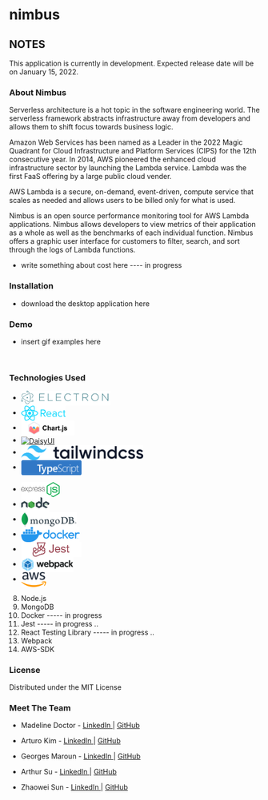 # nimbus

## NOTES ########################

This application is currently in development. Expected release date will be on January 15, 2022.


### About Nimbus
Serverless architecture is a hot topic in the software engineering world. The serverless framework abstracts infrastructure away from developers and allows them to shift focus towards business logic. 

Amazon Web Services has been named as a Leader in the 2022 Magic Quadrant for Cloud Infrastructure and Platform Services (CIPS) for the 12th consecutive year. In 2014, AWS pioneered the enhanced cloud infrastructure sector by launching the Lambda service. Lambda was the first FaaS offering by a large public cloud vender. 

AWS Lambda is a secure, on-demand, event-driven, compute service that scales as needed and allows users to be billed only for what is used. 

Nimbus is an open source performance monitoring tool for AWS Lambda applications. Nimbus allows developers to view metrics of their application as a whole as well as the benchmarks of each individual function. Nimbus offers a graphic user interface for customers to filter, search, and sort through the logs of Lambda functions.  
* write something about cost here ---- in progress


### Installation
* download the desktop application here

### Demo
* insert gif examples here

​
### Technologies Used

<!-- FRONT END -->
- <a href="#"><img src="./assets/electron-logo-color.png" alt="Electron" title="Electron" align="center" height="30" /></a>
- <a href="#"><img src="./assets/react-logo-color.png" alt="React" title="React" align="center" height="30" /></a>
- <a href="#"><img src="./assets/chartjs-logo-color.png" alt="ChartJS" title="ChartJS" align="center" height="30" /></a>
- <a href="#"><img src="./assets/daisyui-logo-color.png" alt="DaisyUI" title="Electron" align="center" height="30" /></a>
- <a href="#"><img src="./assets/tailwind-logo-color.png" alt="Tailwind" title="Tailwind" align="center" height="30" /></a>
- <a href="#"><img src="./assets/ts-logo-long-blue.png" alt="Typescript" title="Typescript" align="center" height="30" /></a>

<!-- BACK END -->
- <a href="#"><img src="./assets/express-logo-color.png" alt="Express" title="Express" align="center" height="30" /></a>
- <a href="#"><img src="./assets/node-logo-color.png" alt="Node.js" title="Node.js" align="center" height="30" /></a>
- <a href="#"><img src="./assets/mongodb-logo-color.png" alt="MongoDB" title="MongoDB" align="center" height="30" /></a>
- <a href="#"><img src="./assets/docker-logo-color.png" alt="Docker" title="Docker" align="center" height="30" /></a>
- <a href="#"><img src="./assets/jest-logo-color.png" alt="Jest" title="Jest" align="center" height="30" /></a>
- <a href="#"><img src="./assets/webpack-logo-color.png" alt="Webpack" title="Webpack" align="center" height="30" /></a>
- <a href="#"><img src="./assets/aws-logo-color.png" alt="AWS" title="AWS" align="center" height="30" /></a>

8. Node.js
9. MongoDB 
10. Docker ----- in progress
11. Jest ----- in progress .. 
12. React Testing Library ----- in progress .. 
13. Webpack 
14. AWS-SDK 
​
### License
Distributed under the MIT License
​
### Meet The Team
* Madeline Doctor - <a href="https://www.linkedin.com/in/madeline-doctor/" target="_blank"> LinkedIn </a> | <a href="https://github.com/madelinedoctor1"> GitHub </a>
​
* Arturo Kim -  <a href="https://www.linkedin.com/in/arturokim/" target="_blank"> LinkedIn </a> |
<a href="https://github.com/arturokim"> GitHub </a>
​
* Georges Maroun -  <a href="https://www.linkedin.com/in/georges-m/" target="_blank"> LinkedIn </a> | <a href="https://github.com/george-maroun"> GitHub </a>

* Arthur Su -  <a href="https://www.linkedin.com/in/arthursu/" target="_blank"> LinkedIn </a> | 
<a href="https://github.com/suster22"> GitHub </a>

* Zhaowei Sun -  <a href="https://www.linkedin.com/in/zhaowei-sun/" target="_blank"> LinkedIn </a> | 
<a href="https://github.com/zhaowei-sun"> GitHub </a>
​